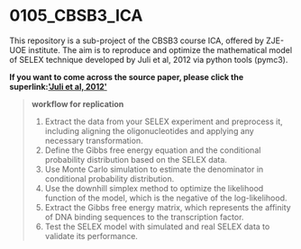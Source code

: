 # 0105_CBSB3_ICA
This repository is a sub-project of the CBSB3 course ICA, offered by ZJE-UOE institute. The aim is to reproduce and optimize the mathematical model of SELEX technique developed by Juli et al, 2012 via python tools (pymc3). 

**If you want to come across the source paper, please click the superlink:['Juli et al, 2012'](https://arxiv.org/abs/1205.1819)**
>**workflow for replication**
>
> 1. Extract the data from your SELEX experiment and preprocess it, including aligning the oligonucleotides and applying any necessary transformation.
> 2. Define the Gibbs free energy equation and the conditional probability distribution based on the SELEX data.
> 3. Use Monte Carlo simulation to estimate the denominator in conditional probability distribution.
> 4. Use the downhill simplex method to optimize the likelihood function of the model, which is the negative of the log-likelihood.
> 5. Extract the Gibbs free energy matrix, which represents the affinity of DNA binding sequences to the transcription factor.
> 6. Test the SELEX model with simulated and real SELEX data to validate its performance.

